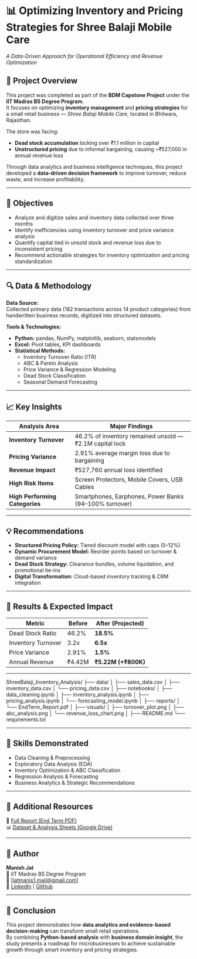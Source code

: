# 📊 Optimizing Inventory and Pricing Strategies for Shree Balaji Mobile Care  
*A Data-Driven Approach for Operational Efficiency and Revenue Optimization*  

## 🧠 Project Overview  
This project was completed as part of the **BDM Capstone Project** under the **IIT Madras BS Degree Program**.  
It focuses on optimizing **inventory management** and **pricing strategies** for a small retail business — *Shree Balaji Mobile Care*, located in Bhilwara, Rajasthan.  

The store was facing:  
- **Dead stock accumulation** locking over ₹1.1 million in capital  
- **Unstructured pricing** due to informal bargaining, causing ~₹527,000 in annual revenue loss  

Through data analytics and business intelligence techniques, this project developed a **data-driven decision framework** to improve turnover, reduce waste, and increase profitability.

---

## 🎯 Objectives  
- Analyze and digitize sales and inventory data collected over three months  
- Identify inefficiencies using inventory turnover and price variance analysis  
- Quantify capital tied in unsold stock and revenue loss due to inconsistent pricing  
- Recommend actionable strategies for inventory optimization and pricing standardization  

---

## 🔍 Data & Methodology  

**Data Source:**  
Collected primary data (182 transactions across 14 product categories) from handwritten business records, digitized into structured datasets.

**Tools & Technologies:**  
- **Python:** pandas, NumPy, matplotlib, seaborn, statsmodels  
- **Excel:** Pivot tables, KPI dashboards  
- **Statistical Methods:**  
  - Inventory Turnover Ratio (ITR)  
  - ABC & Pareto Analysis  
  - Price Variance & Regression Modeling  
  - Dead Stock Classification  
  - Seasonal Demand Forecasting  

---

## 📈 Key Insights  

| Analysis Area | Major Findings |
|----------------|----------------|
| **Inventory Turnover** | 46.2% of inventory remained unsold — ₹2.1M capital lock |
| **Pricing Variance** | 2.91% average margin loss due to bargaining |
| **Revenue Impact** | ₹527,760 annual loss identified |
| **High Risk Items** | Screen Protectors, Mobile Covers, USB Cables |
| **High Performing Categories** | Smartphones, Earphones, Power Banks (94–100% turnover) |

---

## 💡 Recommendations  
- **Structured Pricing Policy:** Tiered discount model with caps (5–12%)  
- **Dynamic Procurement Model:** Reorder points based on turnover & demand variance  
- **Dead Stock Strategy:** Clearance bundles, volume liquidation, and promotional tie-ins  
- **Digital Transformation:** Cloud-based inventory tracking & CRM integration  

---

## 🚀 Results & Expected Impact  

| Metric | Before | After (Projected) |
|---------|---------|------------------|
| Dead Stock Ratio | 46.2% | **18.5%** |
| Inventory Turnover | 3.2x | **6.5x** |
| Price Variance | 2.91% | **1.5%** |
| Annual Revenue | ₹4.42M | **₹5.22M (+₹800K)** |

---
ShreeBalaji_Inventory_Analysis/
├── data/
│   ├── sales_data.csv
│   ├── inventory_data.csv
│   └── pricing_data.csv
│
├── notebooks/
│   ├── data_cleaning.ipynb
│   ├── inventory_analysis.ipynb
│   ├── pricing_analysis.ipynb
│   └── forecasting_model.ipynb
│
├── reports/
│   └── EndTerm_Report.pdf
│
├── visuals/
│   ├── turnover_plot.png
│   ├── abc_analysis.png
│   └── revenue_loss_chart.png
│
├── README.md
└── requirements.txt

---

## 🧰 Skills Demonstrated  
- Data Cleaning & Preprocessing  
- Exploratory Data Analysis (EDA)  
- Inventory Optimization & ABC Classification  
- Regression Analysis & Forecasting  
- Business Analytics & Strategic Recommendations  

---

## 📎 Additional Resources  
📄 [Full Report (End Term PDF)](./EndTerm.pdf)  
📊 [Dataset & Analysis Sheets (Google Drive)](https://drive.google.com/drive/folders/1GRhrVpoOcmGeqhYlb5AzXErpBVzqn65C)

---

## 👤 Author  
**Manish Jat**  
📍 IIT Madras BS Degree Program  
📧 [jatmanis1.mail@gmail.com]  
🔗 [LinkedIn](https://linkedin.com/in/jatmanish) | [GitHub](https://github.com/jatmanis1)

---

## 🏁 Conclusion  
This project demonstrates how **data analytics and evidence-based decision-making** can transform small retail operations.  
By combining **Python-based analysis** with **business domain insight**, the study presents a roadmap for microbusinesses to achieve sustainable growth through smart inventory and pricing strategies.
